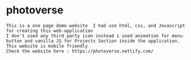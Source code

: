 # photoverse
    This is a one page demo website  I had use html, css, and Javascript for creating this web-application
    I don't used any third party icon instead i used animation for menu-button and vanilla JS for Projects Section inside the application.
    This website is mobile friendly 
    Check the website here : https://photoverse.netlify.com/
